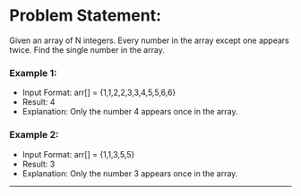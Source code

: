 # Problem Statement: 
Given an array of N integers. Every number in the array except one appears twice. Find the single number in the array.

### Example 1:
- Input Format:
 arr[] = {1,1,2,2,3,3,4,5,5,6,6}
- Result:
 4
- Explanation:
 Only the number 4 appears once in the array.

### Example 2:
- Input Format:
 arr[] = {1,1,3,5,5}
- Result:
 3
- Explanation:
 Only the number 3 appears once in the array.

---

